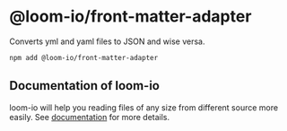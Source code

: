 # @loom-io/front-matter-adapter

Converts yml and yaml files to JSON and wise versa.

```sh
npm add @loom-io/front-matter-adapter
```

## Documentation of loom-io

loom-io will help you reading files of any size from different source more easily. See [documentation](https://loom-io.cotton-coding.com/converter/front-matter-converter) for more details.
